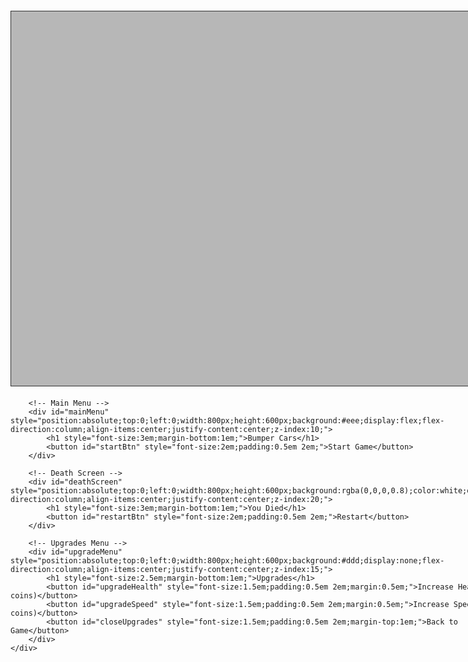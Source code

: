 <html lang="en">
<head>
  <meta charset="UTF-8">
  <title>Bumper Cars Game</title>
  <style>
    canvas {
      border: 1px solid #333;
      background: #b7b7b7ff;
      display: block;
      margin: 20px auto;
    }
  </style>
</head>
<body>
    <div style="position:relative; width:800px; height:600px; margin:0 auto;">
        <canvas id="gameCanvas" width="800" height="600"></canvas>
        
        <!-- Main Menu -->
        <div id="mainMenu" style="position:absolute;top:0;left:0;width:800px;height:600px;background:#eee;display:flex;flex-direction:column;align-items:center;justify-content:center;z-index:10;">
            <h1 style="font-size:3em;margin-bottom:1em;">Bumper Cars</h1>
            <button id="startBtn" style="font-size:2em;padding:0.5em 2em;">Start Game</button>
        </div>

        <!-- Death Screen -->
        <div id="deathScreen" style="position:absolute;top:0;left:0;width:800px;height:600px;background:rgba(0,0,0,0.8);color:white;display:none;flex-direction:column;align-items:center;justify-content:center;z-index:20;">
            <h1 style="font-size:3em;margin-bottom:1em;">You Died</h1>
            <button id="restartBtn" style="font-size:2em;padding:0.5em 2em;">Restart</button>
        </div>

        <!-- Upgrades Menu -->
        <div id="upgradeMenu" style="position:absolute;top:0;left:0;width:800px;height:600px;background:#ddd;display:none;flex-direction:column;align-items:center;justify-content:center;z-index:15;">
            <h1 style="font-size:2.5em;margin-bottom:1em;">Upgrades</h1>
            <button id="upgradeHealth" style="font-size:1.5em;padding:0.5em 2em;margin:0.5em;">Increase Health (5 coins)</button>
            <button id="upgradeSpeed" style="font-size:1.5em;padding:0.5em 2em;margin:0.5em;">Increase Speed (5 coins)</button>
            <button id="closeUpgrades" style="font-size:1.5em;padding:0.5em 2em;margin-top:1em;">Back to Game</button>
        </div>
    </div>

  <script type="module">
    import { player, pointAt, move } from './move.js';
    import { camera, updateCamera, setCameraTarget } from './camera.js';
    import { tiles, addTile } from './tile.js';
    import { checkOnscreen } from './screen.js';
    import { distance, updCollide } from './collide.js';

    const canvas = document.getElementById('gameCanvas');
    const ctx = canvas.getContext('2d');
    const mainMenu = document.getElementById('mainMenu');
    const startBtn = document.getElementById('startBtn');
    const deathScreen = document.getElementById('deathScreen');
    const restartBtn = document.getElementById('restartBtn');
    const upgradeMenu = document.getElementById('upgradeMenu');
    const upgradeHealthBtn = document.getElementById('upgradeHealth');
    const upgradeSpeedBtn = document.getElementById('upgradeSpeed');
    const closeUpgradesBtn = document.getElementById('closeUpgrades');

    let gameStarted = false;
    let gameOver = false;
    let paused = false; // NEW: pause state

    startBtn.addEventListener('click', () => {
      mainMenu.style.display = 'none';
      gameStarted = true;
      update();
      spawnTiles(3);
    });

    restartBtn.addEventListener('click', () => {
      deathScreen.style.display = 'none';
      resetGame();
      update();
      spawnTiles(3);
    });

    // --- Upgrades buttons ---
    upgradeHealthBtn.addEventListener('click', () => {
        if (player.coins >= 5) {
            player.coins -= 5;
            player.health += 20;
        }
    });
    upgradeSpeedBtn.addEventListener('click', () => {
        if (player.coins >= 5) {
            player.coins -= 5;
            player.speed += 0.2;
        }
    });
    closeUpgradesBtn.addEventListener('click', () => {
        upgradeMenu.style.display = 'none';
        paused = false;
        update();
    });

    function resetGame() {
      player.x = 0;
      player.y = 0;
      player.xv = 0;
      player.yv = 0;
      player.health = 100;
      player.coins = 0;
      gameOver = false;
      tiles.length = 0;
      playTime = 0;
    }

    const keys = {};
    function keysDetection() {
        if (keys["w"] || keys["ArrowUp"]) player.yv -= player.speed;
        if (keys["s"] || keys["ArrowDown"]) player.yv += player.speed;
        if (keys["a"] || keys["ArrowLeft"]) player.xv -= player.speed;
        if (keys["d"] || keys["ArrowRight"]) player.xv += player.speed;
    };
    function drawText() {
        ctx.font = '24px Arial';
        ctx.fillStyle = 'black';
        ctx.fillText('Health: ' + player.health, 20, 40);
        ctx.fillText('Coins: ' + player.coins, 20, 68);
        ctx.fillText('[U] Upgrades', 20, 96);
    };

    function drawTiles(width,height) {
        for (let i = 0; i < tiles.length; i++) {
            const t = tiles[i];
            if (t.life === 0) {
                t.life += 0.1;
                if (t.life >= 100) {
                    tiles.splice(i,1);
                    i--;
                    continue;
                }
            }
            if (checkOnscreen(t.x, t.y, width, height)) {
                if (t.type === 1) {
                    if (updCollide(player,t,20)) {
                        pointAt(t.x,t.y);
                        move(distance(0,0,player.xv,player.yv));
                    }
                    ctx.fillStyle = 'black';
                    ctx.fillRect((t.x-camera.x) + (canvas.width/2)-10, (t.y-camera.y) + (canvas.height/2)-10, 20, 20);
                } else if (t.type === 2) {
                    if (updCollide(player,t,20)) {
                        player.health -= 1;
                        pointAt(t.x,t.y);
                        move(-5);
                    }
                    ctx.fillStyle = 'red';
                    ctx.fillRect((t.x-camera.x) + (canvas.width/2)-10, (t.y-camera.y) + (canvas.height/2)-10, 20, 20);
                } else if (t.type === 3) {
                    if (updCollide(player,t,20)) {
                        player.coins += 1;
                        tiles.splice(i,1);
                        i--;
                    }
                    ctx.fillStyle = 'yellow';
                    ctx.fillRect((t.x-camera.x) + (canvas.width/2)-5, (t.y-camera.y) + (canvas.height/2)-5, 10, 10);
                }
            }
        }
    };

    function wait(seconds) {
        return new Promise(resolve => setTimeout(resolve, seconds * 1000));
    };
    async function spawnTiles(waitTime) {
        while(true) {
            await wait(waitTime-(playTime/1000));
            let rand = (Math.random()*2)-1;
            const temp = {
                x: Math.floor(rand*(canvas.width/2-20)+camera.x),
                y: Math.floor(rand*(canvas.height/2-20)+camera.y),
            };
            const t = Math.floor(Math.random() * 3) + 1;
            addTile(temp.x,temp.y,Math.floor(t));
        }
    };

    function border(width,height) {
        if (Math.abs(player.x) >= width) {
            player.xv *= -1;
            player.x = player.x > 0 ? width : -width;
        }
        if (Math.abs(player.y) >= height) {
            player.yv *= -1;
            player.y = player.y > 0 ? height : -height;
        }
        ctx.strokeStyle = "black";
        ctx.lineWidth = 4;
        ctx.strokeRect(6-camera.x, 6-camera.y, canvas.width-14, canvas.height-14);
    };

    var playTime = 0;
    function update() {
        if (gameOver || paused) return; // <--- pause check
        ctx.clearRect(0,0,canvas.width,canvas.height);
        setCameraTarget(player);
        updateCamera();
        playTime += 0.1;
        drawTiles(canvas.width, canvas.height);
        keysDetection();
        player.xv *= 0.9;
        player.yv *= 0.9;
        player.x += player.xv;
        player.y += player.yv;
        border(canvas.width/2 - 20, canvas.height/2 - 20);
        if (player.health <= 0) {
            player.health = 0;
            gameOver = true;
            deathScreen.style.display = 'flex';
            return;
        }
        ctx.fillStyle = 'blue';
        ctx.fillRect((player.x-camera.x)+(canvas.width/2)-12.5,(player.y-camera.y)+(canvas.height/2)-12.5,25,25);
        drawText();
        requestAnimationFrame(update);
    };

    // --- Open upgrades menu with U ---
    document.addEventListener('keydown', (e) => {
        if (["ArrowUp", "ArrowDown", "ArrowLeft", "ArrowRight"].includes(e.key)) {
            e.preventDefault();
        }
        keys[e.key.toLowerCase()] = true;
        if (e.key.toLowerCase() === 'u' && gameStarted && !gameOver) {
            paused = true;
            upgradeMenu.style.display = 'flex';
        }
    });
    document.addEventListener('keyup', (e) => {
        keys[e.key.toLowerCase()] = false;
    });
  </script>
</body>
</html>
